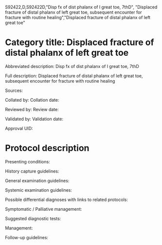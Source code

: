 S92422,D,S92422D,"Disp fx of dist phalanx of l great toe, 7thD", "Displaced fracture of distal phalanx of left great toe, subsequent encounter for fracture with routine healing","Displaced fracture of distal phalanx of left great toe"
# Category title: Displaced fracture of distal phalanx of left great toe

Abbreviated description: Disp fx of dist phalanx of l great toe, 7thD

Full description: Displaced fracture of distal phalanx of left great toe, subsequent encounter for fracture with routine healing

Sources:

Collated by:
Collation date:

Reviewed by:
Review date:

Validated by:
Validation date:

Approval UID:

# Protocol description

Presenting conditions:

History capture guidelines:

General examination guidelines:

Systemic examination guidelines:

Possible differential diagnoses with links to related protocols:

Symptomatic / Palliative management:

Suggested diagnostic tests:

Management:

Follow-up guidelines:
